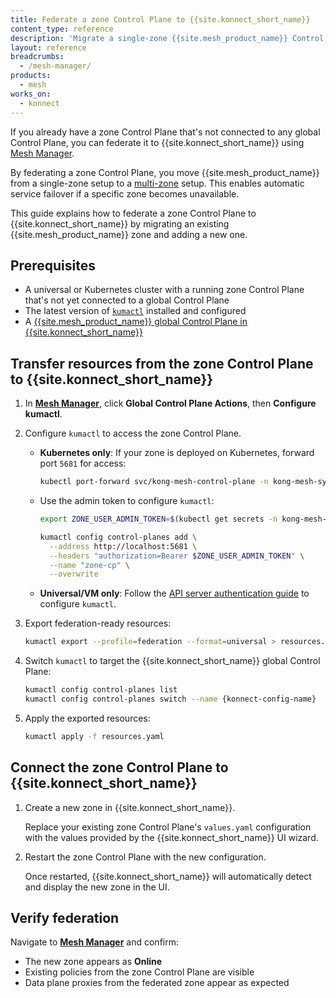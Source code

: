 ```yaml
---
title: Federate a zone Control Plane to {{site.konnect_short_name}}
content_type: reference
description: 'Migrate a single-zone {{site.mesh_product_name}} Control Plane to {{site.konnect_short_name}} and enable multi-zone service mesh federation.'
layout: reference
breadcrumbs:
  - /mesh-manager/
products:
  - mesh
works_on:
  - konnect
---
```


If you already have a zone Control Plane that's not connected to any global Control Plane, you can federate it to {{site.konnect_short_name}} using [Mesh Manager](/mesh-manager/).

By federating a zone Control Plane, you move {{site.mesh_product_name}} from a single-zone setup to a [multi-zone](/mesh/multi-zone-authentication/) setup. This enables automatic service failover if a specific zone becomes unavailable.

This guide explains how to federate a zone Control Plane to {{site.konnect_short_name}} by migrating an existing {{site.mesh_product_name}} zone and adding a new one.

## Prerequisites

* A universal or Kubernetes cluster with a running zone Control Plane that's not yet connected to a global Control Plane
* The latest version of [`kumactl`](/mesh/#install-kong-mesh) installed and configured
* A [{{site.mesh_product_name}} global Control Plane in {{site.konnect_short_name}}](/mesh-manager/service-mesh/#create-a-zone-in-the-global-control-plane)

## Transfer resources from the zone Control Plane to {{site.konnect_short_name}}

1. In [**Mesh Manager**](https://cloud.konghq.com/mesh-manager), click **Global Control Plane Actions**, then **Configure kumactl**.

1. Configure `kumactl` to access the zone Control Plane.

   * **Kubernetes only**: If your zone is deployed on Kubernetes, forward port `5681` for access:

     ```bash
     kubectl port-forward svc/kong-mesh-control-plane -n kong-mesh-system 5681
     ```

   * Use the admin token to configure `kumactl`:

     ```bash
     export ZONE_USER_ADMIN_TOKEN=$(kubectl get secrets -n kong-mesh-system admin-user-token -ojson | jq -r .data.value | base64 -d)

     kumactl config control-planes add \
       --address http://localhost:5681 \
       --headers "authorization=Bearer $ZONE_USER_ADMIN_TOKEN" \
       --name "zone-cp" \
       --overwrite
     ```

   * **Universal/VM only**: Follow the [API server authentication guide](/mesh/authentication-with-the-api-server/) to configure `kumactl`.

1. Export federation-ready resources:

   ```bash
   kumactl export --profile=federation --format=universal > resources.yaml
   ```

1. Switch `kumactl` to target the {{site.konnect_short_name}} global Control Plane:

   ```bash
   kumactl config control-planes list
   kumactl config control-planes switch --name {konnect-config-name}
   ```

1. Apply the exported resources:

   ```bash
   kumactl apply -f resources.yaml
   ```

## Connect the zone Control Plane to {{site.konnect_short_name}}

1. Create a new zone in {{site.konnect_short_name}}.

   Replace your existing zone Control Plane's `values.yaml` configuration with the values provided by the {{site.konnect_short_name}} UI wizard.

1. Restart the zone Control Plane with the new configuration.

   Once restarted, {{site.konnect_short_name}} will automatically detect and display the new zone in the UI.

## Verify federation

Navigate to [**Mesh Manager**](https://cloud.konghq.com/mesh-manager) and confirm:

* The new zone appears as **Online**
* Existing policies from the zone Control Plane are visible
* Data plane proxies from the federated zone appear as expected
